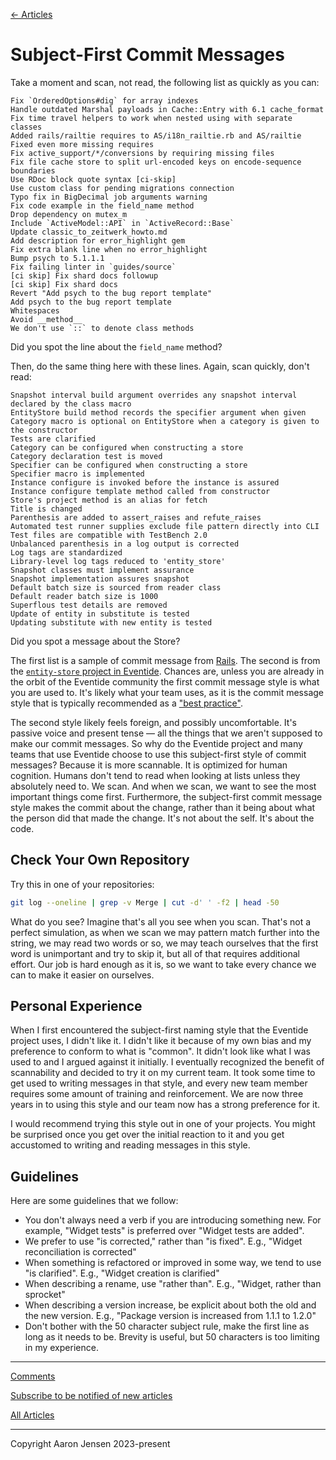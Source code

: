 [← Articles](README.md#articles)

# Subject-First Commit Messages

Take a moment and scan, not read, the following list as quickly as you can:

```
Fix `OrderedOptions#dig` for array indexes
Handle outdated Marshal payloads in Cache::Entry with 6.1 cache_format
Fix time travel helpers to work when nested using with separate classes
Added rails/railtie requires to AS/i18n_railtie.rb and AS/railtie
Fixed even more missing requires
Fix active_support/*/conversions by requiring missing files
Fix file cache store to split url-encoded keys on encode-sequence boundaries
Use RDoc block quote syntax [ci-skip]
Use custom class for pending migrations connection
Typo fix in BigDecimal job arguments warning
Fix code example in the field_name method
Drop dependency on mutex_m
Include `ActiveModel::API` in `ActiveRecord::Base`
Update classic_to_zeitwerk_howto.md
Add description for error_highlight gem
Fix extra blank line when no error_highlight
Bump psych to 5.1.1.1
Fix failing linter in `guides/source`
[ci skip] Fix shard docs followup
[ci skip] Fix shard docs
Revert "Add psych to the bug report template"
Add psych to the bug report template
Whitespaces
Avoid __method__
We don't use `::` to denote class methods
```

Did you spot the line about the `field_name` method?

Then, do the same thing here with these lines. Again, scan quickly, don't read:

```
Snapshot interval build argument overrides any snapshot interval declared by the class macro
EntityStore build method records the specifier argument when given
Category macro is optional on EntityStore when a category is given to the constructor
Tests are clarified
Category can be configured when constructing a store
Category declaration test is moved
Specifier can be configured when constructing a store
Specifier macro is implemented
Instance configure is invoked before the instance is assured
Instance configure template method called from constructor
Store's project method is an alias for fetch
Title is changed
Parenthesis are added to assert_raises and refute_raises
Automated test runner supplies exclude file pattern directly into CLI
Test files are compatible with TestBench 2.0
Unbalanced parenthesis in a log output is corrected
Log tags are standardized
Library-level log tags reduced to 'entity_store'
Snapshot classes must implement assurance
Snapshot implementation assures snapshot
Default batch size is sourced from reader class
Default reader batch size is 1000
Superflous test details are removed
Update of entity in substitute is tested
Updating substitute with new entity is tested
```

Did you spot a message about the Store?

The first list is a sample of commit message from [Rails](https://github.com/rails/rails). The second is from the [`entity-store` project in Eventide](https://github.com/eventide-project/entity-store). Chances are, unless you are already in the orbit of the Eventide community the first commit message style is what you are used to. It's likely what your team uses, as it is the commit message style that is typically recommended as a ["best practice"](./best-practices.md).

The second style likely feels foreign, and possibly uncomfortable. It's passive voice and present tense &mdash; all the things that we aren't supposed to make our commit messages. So why do the Eventide project and many teams that use Eventide choose to use this subject-first style of commit messages? Because it is more scannable. It is optimized for human cognition. Humans don't tend to read when looking at lists unless they absolutely need to. We scan. And when we scan, we want to see the most important things come first. Furthermore, the subject-first commit message style makes the commit about the change, rather than it being about what the person did that made the change. It's not about the self. It's about the code.

## Check Your Own Repository

Try this in one of your repositories:

```sh
git log --oneline | grep -v Merge | cut -d' ' -f2 | head -50
```

What do you see? Imagine that's all you see when you scan. That's not a perfect simulation, as when we scan we may pattern match further into the string, we may read two words or so, we may teach ourselves that the first word is unimportant and try to skip it, but all of that requires additional effort. Our job is hard enough as it is, so we want to take every chance we can to make it easier on ourselves.

## Personal Experience

When I first encountered the subject-first naming style that the Eventide project uses, I didn't like it. I didn't like it because of my own bias and my preference to conform to what is "common". It didn't look like what I was used to and I argued against it initially. I eventually recognized the benefit of scannability and decided to try it on my current team. It took some time to get used to writing messages in that style, and every new team member requires some amount of training and reinforcement. We are now three years in to using this style and our team now has a strong preference for it.

I would recommend trying this style out in one of your projects. You might be surprised once you get over the initial reaction to it and you get accustomed to writing and reading messages in this style.

## Guidelines

Here are some guidelines that we follow:

- You don't always need a verb if you are introducing something new. For example, "Widget tests" is preferred over "Widget tests are added".
- We prefer to use "is corrected," rather than "is fixed". E.g., "Widget reconciliation is corrected"
- When something is refactored or improved in some way, we tend to use "is clarified". E.g., "Widget creation is clarified"
- When describing a rename, use "rather than". E.g., "Widget, rather than sprocket"
- When describing a version increase, be explicit about both the old and the new version. E.g., "Package version is increased from 1.1.1 to 1.2.0"
- Don't bother with the 50 character subject rule, make the first line as long as it needs to be. Brevity is useful, but 50 characters is too limiting in my experience.

---

[Comments](https://github.com/aaronjensen/software-development/discussions/4)

[Subscribe to be notified of new articles](https://github.com/aaronjensen/software-development/discussions/8)

[All Articles](https://github.com/aaronjensen/software-development/blob/master/README.md#articles)

---

Copyright Aaron Jensen 2023-present
